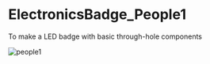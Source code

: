 # ElectronicsBadge_People1
To make a LED badge with basic through-hole components

![people1](https://user-images.githubusercontent.com/9293705/46259320-db638c80-c48c-11e8-874d-ca7f8142ea65.png)
